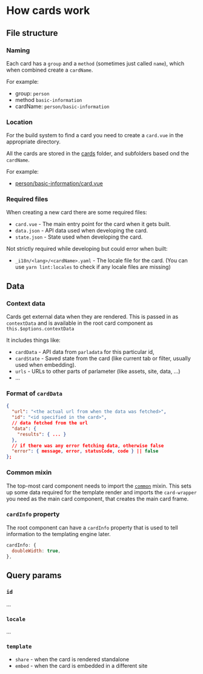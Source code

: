 # How cards work

## File structure

### Naming

Each card has a `group` and a `method` (sometimes just called `name`), which when combined create a `cardName`.

For example:
- group: `person`
- method `basic-information`
- cardName: `person/basic-information`

### Location

For the build system to find a card you need to create a `card.vue` in the appropriate directory.

All the cards are stored in the [cards](../cards) folder, and subfolders based ond the `cardName`.

For example:
- [person/basic-information/card.vue](../cards/person/basic-information/card.vue)

### Required files

When creating a new card there are some required files:

- `card.vue` - The main entry point for the card when it gets built.
- `data.json` - API data used when developing the card.
- `state.json` - State used when developing the card.

Not strictly required while developing but could error when built:
- `_i18n/<lang>/<cardName>.yaml` - The locale file for the card. (You can use `yarn lint:locales` to check if any locale files are missing)

## Data

### Context data

Cards get external data when they are rendered. This is passed in as `contextData` and is available in the root card component as `this.$options.contextData`

It includes things like:

- `cardData` - API data from `parladata` for this particular id,
- `cardState` - Saved state from the card (like current tab or filter, usually used when embedding).
- `urls` - URLs to other parts of parlameter (like assets, site, data, ...)
- ...

### Format of `cardData`

```json
{
  "url": "<the actual url from when the data was fetched>",
  "id": "<id specified in the card>",
  // data fetched from the url
  "data": {
    "results": { ... }
  },
  // if there was any error fetching data, otherwise false
  "error": { message, error, statusCode, code } || false
};
```

### Common mixin

The top-most card component needs to import the [`common`](../cards/_mixins/common.js) mixin. This sets up some data required for the template render and imports the `card-wrapper` you need as the main card component, that creates the main card frame.

### `cardInfo` property

The root component can have a `cardInfo` property that is used to tell information to the templating engine later.

```js
cardInfo: {
  doubleWidth: true,
},
```

## Query params

### `id`
...

### `locale`
...

### `template`
* `share` - when the card is rendered standalone
* `embed` - when the card is embedded in a different site
